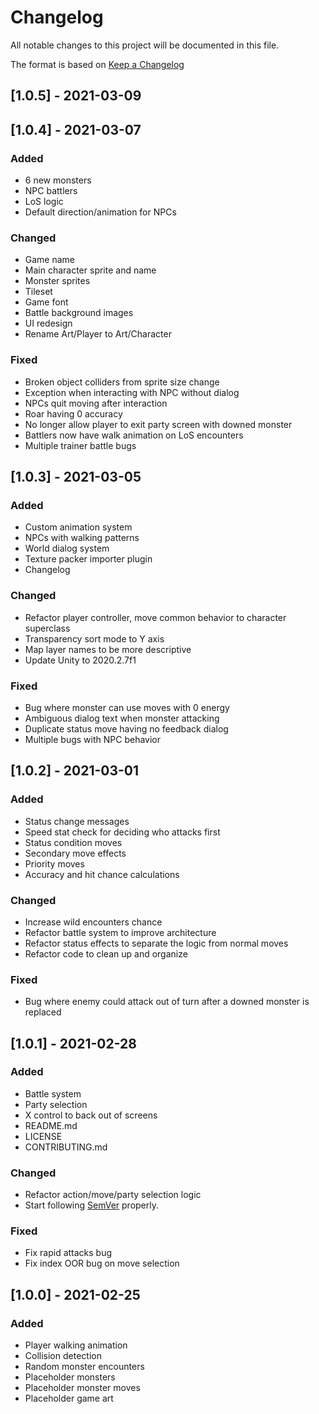 # Changelog
All notable changes to this project will be documented in this file.

The format is based on [Keep a Changelog](https://keepachangelog.com/en/1.0.0/)

## [1.0.5] - 2021-03-09


## [1.0.4] - 2021-03-07
### Added
- 6 new monsters
- NPC battlers
- LoS logic
- Default direction/animation for NPCs

### Changed
- Game name
- Main character sprite and name
- Monster sprites
- Tileset
- Game font
- Battle background images
- UI redesign
- Rename Art/Player to Art/Character

### Fixed
- Broken object colliders from sprite size change
- Exception when interacting with NPC without dialog
- NPCs quit moving after interaction
- Roar having 0 accuracy
- No longer allow player to exit party screen with downed monster
- Battlers now have walk animation on LoS encounters
- Multiple trainer battle bugs


## [1.0.3] - 2021-03-05
### Added
- Custom animation system
- NPCs with walking patterns
- World dialog system
- Texture packer importer plugin
- Changelog

### Changed
- Refactor player controller, move common behavior to character superclass
- Transparency sort mode to Y axis
- Map layer names to be more descriptive
- Update Unity to 2020.2.7f1

### Fixed
- Bug where monster can use moves with 0 energy
- Ambiguous dialog text when monster attacking
- Duplicate status move having no feedback dialog
- Multiple bugs with NPC behavior

## [1.0.2] - 2021-03-01
### Added
- Status change messages
- Speed stat check for deciding who attacks first
- Status condition moves
- Secondary move effects
- Priority moves
- Accuracy and hit chance calculations

### Changed
- Increase wild encounters chance
- Refactor battle system to improve architecture
- Refactor status effects to separate the logic from normal moves
- Refactor code to clean up and organize

### Fixed
- Bug where enemy could attack out of turn after a downed monster is replaced

## [1.0.1] - 2021-02-28
### Added
- Battle system
- Party selection
- X control to back out of screens
- README.md
- LICENSE
- CONTRIBUTING.md

### Changed
- Refactor action/move/party selection logic
- Start following [SemVer](https://semver.org) properly.

### Fixed
- Fix rapid attacks bug
- Fix index OOR bug on move selection

## [1.0.0] - 2021-02-25
### Added
- Player walking animation
- Collision detection
- Random monster encounters
- Placeholder monsters
- Placeholder monster moves
- Placeholder game art
